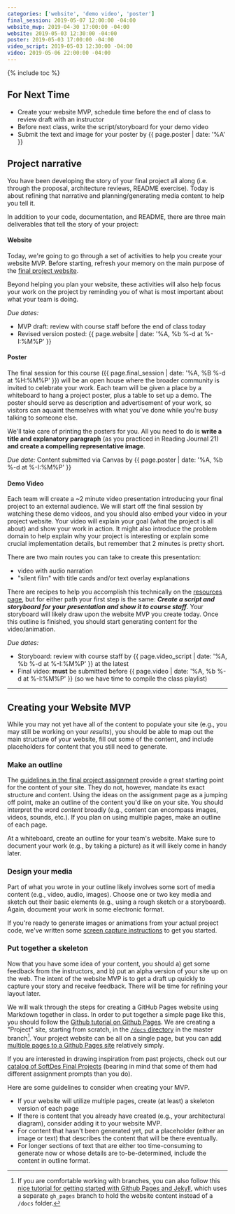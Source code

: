 ```yaml
---
categories: ['website', 'demo video', 'poster']
final_session: 2019-05-07 12:00:00 -04:00
website_mvp: 2019-04-30 17:00:00 -04:00
website: 2019-05-03 12:30:00 -04:00
poster: 2019-05-03 17:00:00 -04:00
video_script: 2019-05-03 12:30:00 -04:00
video: 2019-05-06 22:00:00 -04:00
---
```


{% include toc %}

## For Next Time
 - Create your website MVP, schedule time before the end of class to review draft with an instructor
 - Before next class, write the script/storyboard for your demo video 
 - Submit the text and image for your poster by {{ page.poster | date: '%A' }}


## Project narrative

You have been developing the story of your final project all along
(i.e. through the proposal, architecture reviews, README exercise).
Today is about refining that narrative and planning/generating media content to help you tell it.

In addition to your code, documentation, and README,
there are three main deliverables that tell the story of your project:

#### Website

Today, we're going to go through a set of activities to help you create your website MVP.  Before starting, refresh your memory on the main purpose of the [final project website](/assignments/final-project#project-website).

Beyond helping you plan your website, these activities will also help focus your work on the project by reminding you of what is most important about what your team is doing.

_Due dates:_
 - MVP draft: review with course staff before the end of class today
 - Revised version posted: {{ page.website | date: '%A, %b %-d at %-I:%M%P' }}

#### Poster

The final session for this course ({{ page.final_session | date: '%A, %B %-d at %H:%M%P' }}) will be an open house where the broader community is invited to celebrate your work.
Each team will be given a place by a whiteboard to hang a project poster, plus a table to set up a demo.
The poster should serve as description and advertisement of your work, so visitors can aquaint themselves with what you've done while you're busy talking to someone else. 

We'll take care of printing the posters for you.
All you need to do is **write a title and explanatory paragraph** (as you practiced in Reading Journal 21) **and create a compelling representative image**.

_Due date:_ Content submitted via Canvas by {{ page.poster | date: '%A, %b %-d at %-I:%M%P' }}


#### Demo Video

Each team will create a ~2 minute video presentation introducing your final project to an external audience. 
We will start off the final session by watching these demo videos, and you should also embed your video in your project website.
Your video will explain your goal (what the project is all about) and show your work in action. It might also introduce the problem domain to help explain why your project is interesting or explain some crucial implementation details, but remember that 2 minutes is pretty short.

There are two main routes you can take to create this presentation:
 - video with audio narration
 - "silent film" with title cards and/or text overlay explanations

There are recipes to help you accomplish this technically on the [resources page](/resources/#demo-videos),
but for either path your first step is the same: ***Create a script and storyboard for your presentation and show it to course staff***.
Your storyboard will likely draw upon the website MVP you create today.
Once this outline is finished, you should start generating content for the video/animation.

_Due dates:_
 - Storyboard: review with course staff by {{ page.video_script | date: '%A, %b %-d at %-I:%M%P' }} at the latest
 - Final video: **must** be submitted before {{ page.video | date: '%A, %b %-d at %-I:%M%P' }} (so we have time to compile the class playlist)

----

## Creating your Website MVP

While you may not yet have all of the content to populate your site (e.g., you may still be working on your *results*), you should be able to map out the main structure of your website, fill out some of the content, and include placeholders for content that you still need to generate.


### Make an outline

The [guidelines in the final project assignment](/assignments/final-project#project-website)
provide a great starting point for the content of your site.  They do not, however, mandate its exact structure and content.  Using the ideas on the assignment page as a jumping off point, make an outline of the content you'd like on your site.  You should interpret the word *content* broadly (e.g., content can encompass images, videos, sounds, etc.).  If you plan on using multiple pages, make an outline of each page.

At a whiteboard, create an outline for your team's website.  Make sure to document your work (e.g., by taking a picture) as it will likely come in handy later.

### Design your media

Part of what you wrote in your outline likely involves some sort of media content (e.g., video, audio, images).  Choose one or two key media and sketch out their basic elements (e.g., using a rough sketch or a storyboard).  Again, document your work in some electronic format.

If you're ready to generate images or animations from your actual project code, we've written some 
[screen capture instructions](/resources/#screen-capture) to get you started.

### Put together a skeleton

Now that you have some idea of your content, you should a) get some feedback from the instructors, and b) put an alpha version of your site up on the web.
The intent of the website MVP is to get a draft up quickly to capture your story and receive feedback.  There will be time for refining your layout later.

We will walk through the steps for creating a GitHub Pages website using Markdown together in class.
In order to put together a simple page like this, you should follow the [Github tutorial on Github Pages](https://pages.github.com/). We are creating a "Project" site, starting from scratch, in the [`/docs` directory](https://help.github.com/en/articles/configuring-a-publishing-source-for-github-pages#publishing-your-github-pages-site-from-a-docs-folder-on-your-master-branch) in the master branch[^1].
Your project website can be all on a single page, but you can [add multiple pages to a Github Pages site](https://blog.github.com/2016-12-05-relative-links-for-github-pages/) relatively simply.

[^1]: If you are comfortable working with branches, you can also follow this [nice tutorial for getting started with Github Pages and Jekyll](https://24ways.org/2013/get-started-with-github-pages/), which uses a separate `gh_pages` branch to hold the website content instead of a `/docs` folder.

<!--
If you'd like to see an example implementation, you can checking out [a very simple sample website](http://occamlab.github.io/tango_ros_bridge/) that we put together. This website is far from perfect, but hopefully it gives you a reasonable starting point. 
-->

If you are interested in drawing inspiration from past projects, check out our [catalog of SoftDes Final Projects](https://docs.google.com/document/d/1cCEmrdajFPfXq-dxgS1S9IGY_k22eKGnDXYAvqlmw7E/edit?usp=sharing)  (bearing in mind that some of them had different assignment prompts than you do).


Here are some guidelines to consider when creating your MVP.
* If your website will utilize multiple pages, create (at least) a skeleton version of each page
* If there is content that you already have created (e.g., your architectural diagram), consider adding it to your website MVP.
* For content that hasn't been generated yet, put a placeholder (either an image or text) that describes the content that will be there eventually.
* For longer sections of text that are either too time-consuming to generate now or whose details are to-be-determined, include the content in outline format.

